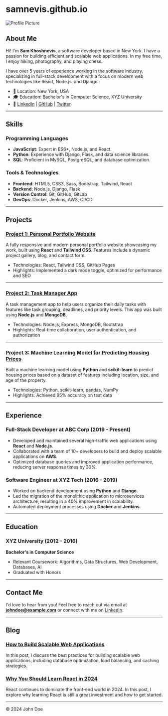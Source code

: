 # samnevis.github.io


![Profile Picture](profile-pic.jpg)

## About Me

Hi! I'm **Sam Khoshnevis**, a software developer based in New York. I have a passion for building efficient and scalable web applications. In my free time, I enjoy hiking, photography, and playing chess.

I have over 5 years of experience working in the software industry, specializing in full-stack development with a focus on modern web technologies like React, Node.js, and Django.

- 📍 Location: New York, USA
- 🎓 Education: Bachelor's in Computer Science, XYZ University
- 💼 [LinkedIn](https://www.linkedin.com/in/johndoe) | [GitHub](https://github.com/johndoe) | [Twitter](https://twitter.com/johndoe)

---

## Skills

### Programming Languages

- **JavaScript**: Expert in ES6+, Node.js, and React.
- **Python**: Experience with Django, Flask, and data science libraries.
- **SQL**: Proficient in MySQL, PostgreSQL, and database optimization.

### Tools & Technologies

- **Frontend**: HTML5, CSS3, Sass, Bootstrap, Tailwind, React
- **Backend**: Node.js, Django, Flask
- **Version Control**: Git, GitHub, GitLab
- **DevOps**: Docker, Jenkins, AWS, CI/CD

---

## Projects

### [Project 1: Personal Portfolio Website](https://github.com/johndoe/portfolio)

A fully responsive and modern personal portfolio website showcasing my work, built using **React** and **Tailwind CSS**. Features include a dynamic project gallery, blog, and contact form.

- Technologies: React, Tailwind CSS, GitHub Pages
- Highlights: Implemented a dark mode toggle, optimized for performance and SEO

---

### [Project 2: Task Manager App](https://github.com/johndoe/task-manager)

A task management app to help users organize their daily tasks with features like task grouping, deadlines, and priority levels. This app was built using **Node.js** and **MongoDB**.

- Technologies: Node.js, Express, MongoDB, Bootstrap
- Highlights: Real-time collaboration, user authentication, and authorization

---

### [Project 3: Machine Learning Model for Predicting Housing Prices](https://github.com/johndoe/housing-prices)

Built a machine learning model using **Python** and **scikit-learn** to predict housing prices based on a dataset of features including location, size, and age of the property.

- Technologies: Python, scikit-learn, pandas, NumPy
- Highlights: Achieved 95% accuracy on test data

---

## Experience

### Full-Stack Developer at ABC Corp (2019 - Present)

- Developed and maintained several high-traffic web applications using **React** and **Node.js**.
- Collaborated with a team of 10+ developers to build and deploy scalable applications on **AWS**.
- Optimized database queries and improved application performance, reducing server response times by 30%.

### Software Engineer at XYZ Tech (2016 - 2019)

- Worked on backend development using **Python** and **Django**.
- Led the migration of the monolithic application to microservices architecture, resulting in a 40% improvement in scalability.
- Automated deployment processes using **Docker** and **Jenkins**.

---

## Education

### XYZ University (2012 - 2016)
**Bachelor's in Computer Science**

- Relevant Coursework: Algorithms, Data Structures, Web Development, Databases, AI
- Graduated with Honors

---

## Contact Me

I'd love to hear from you! Feel free to reach out via email at **[johndoe@example.com](mailto:johndoe@example.com)** or connect with me on [LinkedIn](https://www.linkedin.com/in/johndoe).

---

## Blog

### [How to Build Scalable Web Applications](https://johndoe.dev/blog/scalable-web-apps)

In this post, I discuss the best practices for building scalable web applications, including database optimization, load balancing, and caching strategies.

### [Why You Should Learn React in 2024](https://johndoe.dev/blog/learn-react-2024)

React continues to dominate the front-end world in 2024. In this post, I explore why learning React is still a great investment and how to get started.

---

© 2024 John Doe

